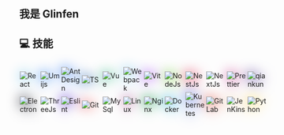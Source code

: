 ## 我是 Glinfen 

## 💻 技能
<div style=" display: flex;
  justify-content: space-around;
  align-items: center;
  flex-wrap: wrap;
  border-top: 1px solid var(--c-border);
  padding: 10px 0;" >
    <div style="width: 40px;filter: drop-shadow(0 0 0.75rem #8acef0)">
      <img
        alt="React"
        src="https://picgo-any.oss-cn-shanghai.aliyuncs.com/img/react.png"
        class="medium-zoom-image"
      />
    </div>
    <div style="width: 40px;filter: drop-shadow(0 0 0.75rem #3388f9)">
      <img
        alt="Umijs"
        src="https://picgo-any.oss-cn-shanghai.aliyuncs.com/img/umijs.png"
        class="medium-zoom-image"
      />
    </div>
    <div style="width: 40px;filter: drop-shadow(0 0 0.75rem #337cf9)">
      <img
        alt="Ant Design"
        src="https://gw.alipayobjects.com/zos/rmsportal/KDpgvguMpGfqaHPjicRK.svg"
        class="medium-zoom-image"
      />
    </div>
    <div style="width: 40px;filter: drop-shadow(0 0 0.75rem #2164a9)">
      <img
        alt="TS"
        src="https://picgo-any.oss-cn-shanghai.aliyuncs.com/img/typescript.png"
        class="medium-zoom-image"
      />
    </div>
    <div style="width: 40px;filter: drop-shadow(0 0 0.75rem #31b988)">
      <img
        alt="Vue"
        src="https://picgo-any.oss-cn-shanghai.aliyuncs.com/img/202212291934382.png"
        class="medium-zoom-image"
      />
    </div>
    <div style="width: 40px;filter: drop-shadow(0 0 0.75rem #8acef0)">
      <img
        alt="Webpack"
        src="https://picgo-any.oss-cn-shanghai.aliyuncs.com/img/webpack.png"
        class="medium-zoom-image"
      />
    </div>
    <div style="width: 40px;filter: drop-shadow(0 0 0.75rem #a13cf8)">
      <img
        alt="Vite"
        src="https://picgo-any.oss-cn-shanghai.aliyuncs.com/img/vitejs (1).svg"
        class="medium-zoom-image"
      />
    </div>
    <div style="width: 40px;filter: drop-shadow(0 0 0.75rem #79d044)">
      <img
        alt="NodeJs"
        src="https://picgo-any.oss-cn-shanghai.aliyuncs.com/img/node-js.png"
        class="medium-zoom-image"
        style=""
      />
    </div>
    <div style="width: 40px;filter: drop-shadow(0 0 0.75rem #e32850)">
      <img
        alt="NestJs"
        src="https://picgo-any.oss-cn-shanghai.aliyuncs.com/img/68747470733a2f2f6e6573746a732e636f6d2f696d672f6c6f676f2d736d616c6c2e737667.svg"
        class="medium-zoom-image"
        style=""
      />
    </div>
    <div style="width: 40px;filter: drop-shadow(0 0 0.75rem #ffffff)">
      <img
        alt="NextJs"
        src="https://picgo-any.oss-cn-shanghai.aliyuncs.com/img/next-js-icon-512x512-zuauazrk.png"
        class="medium-zoom-image"
        style=""
      />
    </div>
    <div style="width: 40px;filter: drop-shadow(0 0 0.75rem #cc4496)" >
      <img
        alt="Prettier"
        src="https://picgo-any.oss-cn-shanghai.aliyuncs.com/img/202302201921872.png"
        class="medium-zoom-image"
      />
    </div>
    <div style="width: 40px;filter: drop-shadow(0 0 0.75rem #644aa0)">
      <img
        alt="qiankun"
        src="https://picgo-any.oss-cn-shanghai.aliyuncs.com/img/68747470733a2f2f67772e616c697061796f626a656374732e636f6d2f7a6f732f626d772d70726f642f38613734633164332d313666332d343731392d626536332d3135653436376136386132342f6b6d30637638766e5f773530305f683530302e706e67.png"
        class="medium-zoom-image"
      />
    </div>
    <div style="width: 40px;filter: drop-shadow(0 0 0.75rem #272936)">
      <img
        alt="Electron"
        src="https://picgo-any.oss-cn-shanghai.aliyuncs.com/img/202301061537935.png"
        class="medium-zoom-image"
      />
    </div>
    <div style="width: 40px;filter: drop-shadow(0 0 0.75rem #ffffff)">
      <img
        alt="ThreeJs"
        src="https://picgo-any.oss-cn-shanghai.aliyuncs.com/img/Three.js_Icon.svg.png"
        class="medium-zoom-image"
      />
    </div>
    <div style="width: 40px;filter: drop-shadow(0 0 0.75rem #4a18cb)">
      <img
        alt="Eslint"
        src="https://picgo-any.oss-cn-shanghai.aliyuncs.com/img/eslint.png"
        class="medium-zoom-image"
      />
    </div>
    <div style="width: 40px;filter: drop-shadow(0 0 0.75rem #f36d6b)">
      <img
        alt="Git"
        src="https://picgo-any.oss-cn-shanghai.aliyuncs.com/img/git.png"
        class="medium-zoom-image"
      />
    </div>
    <div style="width: 40px;filter: drop-shadow(0 0 0.75rem #ffffff)">
      <img
        alt="MySql"
        src="https://picgo-any.oss-cn-shanghai.aliyuncs.com/img/mysql.png"
        class="medium-zoom-image"
      />
    </div>
    <div style="width: 40px;filter: drop-shadow(0 0 0.75rem #b35c9b)">
      <img
        alt="Linux"
        src="https://picgo-any.oss-cn-shanghai.aliyuncs.com/img/centos-logo.png"
        class="medium-zoom-image"
      />
    </div>
    <div style="width: 40px;filter: drop-shadow(0 0 0.75rem #019341)">
      <img
        alt="Nginx"
        src="https://picgo-any.oss-cn-shanghai.aliyuncs.com/img/nginx.png"
        class="medium-zoom-image"
      />
    </div>
    <div style="width: 40px;filter: drop-shadow(0 0 0.75rem #2fb3e4)">
      <img
        alt="Docker"
        src="https://picgo-any.oss-cn-shanghai.aliyuncs.com/img/docker.png"
        class="medium-zoom-image"
      />
    </div>
    <div style="width: 40px;filter: drop-shadow(0 0 0.75rem #4864dc)">
      <img
        alt="Kubernetes"
        src="https://picgo-any.oss-cn-shanghai.aliyuncs.com/img/Kubernetes-icon-color.svg.png"
        class="medium-zoom-image"
      />
    </div>
    <div style="width: 40px;filter: drop-shadow(0 0 0.75rem #e54933)">
      <img
        alt="GitLab"
        src="https://picgo-any.oss-cn-shanghai.aliyuncs.com/img/5fc68cad3a3cf25b4e55da33_gitlab logo.png"
        class="medium-zoom-image"
      />
    </div>
    <div style="width: 40px;filter: drop-shadow(0 0 0.75rem #f0d6ba)">
      <img
        alt="JenKins"
        src="https://picgo-any.oss-cn-shanghai.aliyuncs.com/img/[Servant]Jenkins-vs-BM-A.png"
        class="medium-zoom-image"
      />
    </div>
    <div style="width: 40px;filter: drop-shadow(0 0 0.75rem #fdd759)">
      <img
        alt="Python"
        src="https://picgo-any.oss-cn-shanghai.aliyuncs.com/img/python.png"
        class="medium-zoom-image"
      />
    </div>
  </div>

